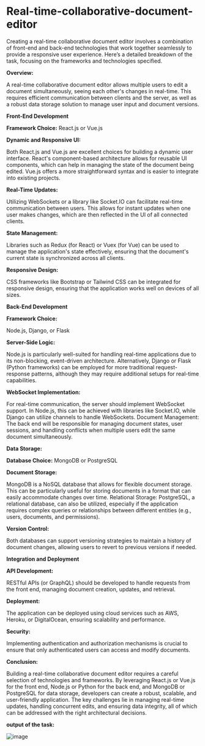 # Real-time-collaborative-document-editor
Creating a real-time collaborative document editor involves a combination of front-end and back-end technologies that work together seamlessly to provide a responsive user experience. Here’s a detailed breakdown of the task, focusing on the frameworks and technologies specified.

**Overview:**

A real-time collaborative document editor allows multiple users to edit a document simultaneously, seeing each other's changes in real-time. This requires efficient communication between clients and the server, as well as a robust data storage solution to manage user input and document versions.

**Front-End Development**

**Framework Choice:**
React.js or Vue.js

**Dynamic and Responsive UI:**

Both React.js and Vue.js are excellent choices for building a dynamic user interface. React's component-based architecture allows for reusable UI components, which can help in managing the state of the document being edited. Vue.js offers a more straightforward syntax and is easier to integrate into existing projects.

**Real-Time Updates:**

Utilizing WebSockets or a library like Socket.IO can facilitate real-time communication between users. This allows for instant updates when one user makes changes, which are then reflected in the UI of all connected clients.

**State Management:**

Libraries such as Redux (for React) or Vuex (for Vue) can be used to manage the application's state effectively, ensuring that the document's current state is synchronized across all clients.

**Responsive Design:**

CSS frameworks like Bootstrap or Tailwind CSS can be integrated for responsive design, ensuring that the application works well on devices of all sizes.

**Back-End Development**

**Framework Choice:**

Node.js, Django, or Flask

**Server-Side Logic:**

Node.js is particularly well-suited for handling real-time applications due to its non-blocking, event-driven architecture. Alternatively, Django or Flask (Python frameworks) can be employed for more traditional request-response patterns, although they may require additional setups for real-time capabilities.

**WebSocket Implementation:**

For real-time communication, the server should implement WebSocket support. In Node.js, this can be achieved with libraries like Socket.IO, while Django can utilize channels to handle WebSockets.
Document Management: The back end will be responsible for managing document states, user sessions, and handling conflicts when multiple users edit the same document simultaneously.

**Data Storage:**

**Database Choice:**
MongoDB or PostgreSQL

**Document Storage:**

MongoDB is a NoSQL database that allows for flexible document storage. This can be particularly useful for storing documents in a format that can easily accommodate changes over time.
Relational Storage: PostgreSQL, a relational database, can also be utilized, especially if the application requires complex queries or relationships between different entities (e.g., users, documents, and permissions).

**Version Control:**

Both databases can support versioning strategies to maintain a history of document changes, allowing users to revert to previous versions if needed.

**Integration and Deployment**

**API Development:**

RESTful APIs (or GraphQL) should be developed to handle requests from the front end, managing document creation, updates, and retrieval.

**Deployment:**

The application can be deployed using cloud services such as AWS, Heroku, or DigitalOcean, ensuring scalability and performance.

**Security:**

Implementing authentication and authorization mechanisms is crucial to ensure that only authenticated users can access and modify documents.

**Conclusion:**

Building a real-time collaborative document editor requires a careful selection of technologies and frameworks. By leveraging React.js or Vue.js for the front end, Node.js or Python for the back end, and MongoDB or PostgreSQL for data storage, developers can create a robust, scalable, and user-friendly application. The key challenges lie in managing real-time updates, handling concurrent edits, and ensuring data integrity, all of which can be addressed with the right architectural decisions.

**output of the task:**

![image](https://github.com/user-attachments/assets/09b904db-1b35-4514-9ff5-c091033a550b)
